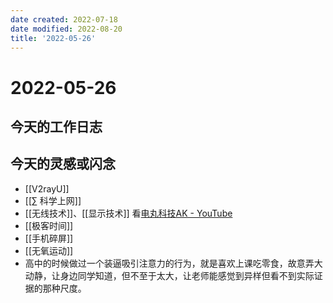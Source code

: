 ```yaml
---
date created: 2022-07-18
date modified: 2022-08-20
title: '2022-05-26'
---
```


# 2022-05-26

## 今天的工作日志

## 今天的灵感或闪念

- [[V2rayU]]
- [[∑ 科学上网]]
- [[无线技术]]、[[显示技术]] 看[电丸科技AK - YouTube](https://www.youtube.com/c/AkilaZhang)
- [[极客时间]]
- [[手机碎屏]]
- [[无氧运动]]
- 高中的时候做过一个装逼吸引注意力的行为，就是喜欢上课吃零食，故意弄大动静，让身边同学知道，但不至于太大，让老师能感觉到异样但看不到实际证据的那种尺度。
